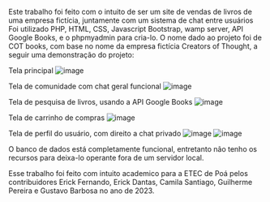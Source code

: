 
Este trabalho foi feito com o intuito de ser um site de vendas de livros de uma empresa fictícia, juntamente com um sistema de chat entre usuários
Foi utilizado PHP, HTML, CSS, Javascript Bootstrap, wamp server, API Google Books, e o phpmyadmin para cria-lo.
O nome dado ao projeto foi de COT books, com base no nome da empresa fictícia Creators of Thought, a seguir uma demonstração do projeto:

Tela principal
![image](https://github.com/erickovisck/TCC_COT/assets/141879391/6c3adc44-18f0-41b6-bb19-0759bf91e28c)

Tela de comunidade com chat geral funcional
![image](https://github.com/erickovisck/TCC_COT/assets/141879391/5fe6d65a-78c8-4ac3-b1e0-f2353c10a605)

Tela de pesquisa de livros, usando a API Google Books
![image](https://github.com/erickovisck/TCC_COT/assets/141879391/7ef36d8a-1b7d-481e-8d4f-7e5d2f76aa30)

Tela de carrinho de compras
![image](https://github.com/erickovisck/TCC_COT/assets/141879391/e17b4d8b-62bd-4a78-9c29-df69710867d4)

Tela de perfil do usuário, com direito a chat privado
![image](https://github.com/erickovisck/TCC_COT/assets/141879391/115db4f4-e426-487c-a25a-04b30084a84f)
![image](https://github.com/erickovisck/TCC_COT/assets/141879391/77f933e6-90e0-4a79-ae69-0b1e474f92e3)

O banco de dados está completamente funcional, entretanto não tenho os recursos para deixa-lo operante fora de um servidor local.


Esse trabalho foi feito com intuito academico para a ETEC de Poá pelos contribuidores Erick Fernando, Erick Dantas, Camila Santiago, Guilherme Pereira e Gustavo Barbosa no ano de 2023.
